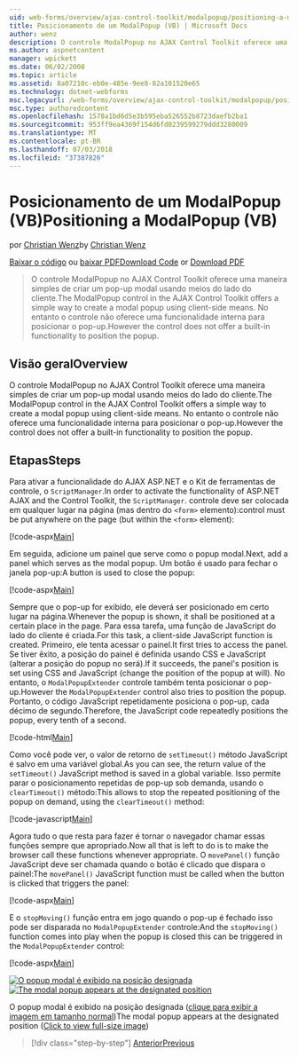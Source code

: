 ```yaml
---
uid: web-forms/overview/ajax-control-toolkit/modalpopup/positioning-a-modalpopup-vb
title: Posicionamento de um ModalPopup (VB) | Microsoft Docs
author: wenz
description: O controle ModalPopup no AJAX Control Toolkit oferece uma maneira simples de criar um pop-up modal usando meios do lado do cliente. No entanto o controle não tem um...
ms.author: aspnetcontent
manager: wpickett
ms.date: 06/02/2008
ms.topic: article
ms.assetid: 8a07210c-eb0e-485e-9ee8-82a101520e65
ms.technology: dotnet-webforms
msc.legacyurl: /web-forms/overview/ajax-control-toolkit/modalpopup/positioning-a-modalpopup-vb
msc.type: authoredcontent
ms.openlocfilehash: 1578a1bd6d5e3b595eba526552b8723daefb2ba1
ms.sourcegitcommit: 953ff9ea4369f154d6fd0239599279ddd3280009
ms.translationtype: MT
ms.contentlocale: pt-BR
ms.lasthandoff: 07/03/2018
ms.locfileid: "37387826"
---
```

<a name="positioning-a-modalpopup-vb"></a><span data-ttu-id="6f641-104">Posicionamento de um ModalPopup (VB)</span><span class="sxs-lookup"><span data-stu-id="6f641-104">Positioning a ModalPopup (VB)</span></span>
====================
<span data-ttu-id="6f641-105">por [Christian Wenz](https://github.com/wenz)</span><span class="sxs-lookup"><span data-stu-id="6f641-105">by [Christian Wenz](https://github.com/wenz)</span></span>

<span data-ttu-id="6f641-106">[Baixar o código](http://download.microsoft.com/download/2/4/0/24052038-f942-4336-905b-b60ae56f0dd5/ModalPopup4.vb.zip) ou [baixar PDF](http://download.microsoft.com/download/b/6/a/b6ae89ee-df69-4c87-9bfb-ad1eb2b23373/modalpopup4VB.pdf)</span><span class="sxs-lookup"><span data-stu-id="6f641-106">[Download Code](http://download.microsoft.com/download/2/4/0/24052038-f942-4336-905b-b60ae56f0dd5/ModalPopup4.vb.zip) or [Download PDF](http://download.microsoft.com/download/b/6/a/b6ae89ee-df69-4c87-9bfb-ad1eb2b23373/modalpopup4VB.pdf)</span></span>

> <span data-ttu-id="6f641-107">O controle ModalPopup no AJAX Control Toolkit oferece uma maneira simples de criar um pop-up modal usando meios do lado do cliente.</span><span class="sxs-lookup"><span data-stu-id="6f641-107">The ModalPopup control in the AJAX Control Toolkit offers a simple way to create a modal popup using client-side means.</span></span> <span data-ttu-id="6f641-108">No entanto o controle não oferece uma funcionalidade interna para posicionar o pop-up.</span><span class="sxs-lookup"><span data-stu-id="6f641-108">However the control does not offer a built-in functionality to position the popup.</span></span>


## <a name="overview"></a><span data-ttu-id="6f641-109">Visão geral</span><span class="sxs-lookup"><span data-stu-id="6f641-109">Overview</span></span>

<span data-ttu-id="6f641-110">O controle ModalPopup no AJAX Control Toolkit oferece uma maneira simples de criar um pop-up modal usando meios do lado do cliente.</span><span class="sxs-lookup"><span data-stu-id="6f641-110">The ModalPopup control in the AJAX Control Toolkit offers a simple way to create a modal popup using client-side means.</span></span> <span data-ttu-id="6f641-111">No entanto o controle não oferece uma funcionalidade interna para posicionar o pop-up.</span><span class="sxs-lookup"><span data-stu-id="6f641-111">However the control does not offer a built-in functionality to position the popup.</span></span>

## <a name="steps"></a><span data-ttu-id="6f641-112">Etapas</span><span class="sxs-lookup"><span data-stu-id="6f641-112">Steps</span></span>

<span data-ttu-id="6f641-113">Para ativar a funcionalidade do AJAX ASP.NET e o Kit de ferramentas de controle, o `ScriptManager`.</span><span class="sxs-lookup"><span data-stu-id="6f641-113">In order to activate the functionality of ASP.NET AJAX and the Control Toolkit, the `ScriptManager`.</span></span> <span data-ttu-id="6f641-114">controle deve ser colocada em qualquer lugar na página (mas dentro do `<form>` elemento):</span><span class="sxs-lookup"><span data-stu-id="6f641-114">control must be put anywhere on the page (but within the `<form>` element):</span></span>

[!code-aspx[Main](positioning-a-modalpopup-vb/samples/sample1.aspx)]

<span data-ttu-id="6f641-115">Em seguida, adicione um painel que serve como o popup modal.</span><span class="sxs-lookup"><span data-stu-id="6f641-115">Next, add a panel which serves as the modal popup.</span></span> <span data-ttu-id="6f641-116">Um botão é usado para fechar o janela pop-up:</span><span class="sxs-lookup"><span data-stu-id="6f641-116">A button is used to close the popup:</span></span>

[!code-aspx[Main](positioning-a-modalpopup-vb/samples/sample2.aspx)]

<span data-ttu-id="6f641-117">Sempre que o pop-up for exibido, ele deverá ser posicionado em certo lugar na página.</span><span class="sxs-lookup"><span data-stu-id="6f641-117">Whenever the popup is shown, it shall be positioned at a certain place in the page.</span></span> <span data-ttu-id="6f641-118">Para essa tarefa, uma função de JavaScript do lado do cliente é criada.</span><span class="sxs-lookup"><span data-stu-id="6f641-118">For this task, a client-side JavaScript function is created.</span></span> <span data-ttu-id="6f641-119">Primeiro, ele tenta acessar o painel.</span><span class="sxs-lookup"><span data-stu-id="6f641-119">It first tries to access the panel.</span></span> <span data-ttu-id="6f641-120">Se tiver êxito, a posição do painel é definida usando CSS e JavaScript (alterar a posição do popup no será).</span><span class="sxs-lookup"><span data-stu-id="6f641-120">If it succeeds, the panel's position is set using CSS and JavaScript (change the position of the popup at will).</span></span> <span data-ttu-id="6f641-121">No entanto, o `ModalPopupExtender` controle também tenta posicionar o pop-up.</span><span class="sxs-lookup"><span data-stu-id="6f641-121">However the `ModalPopupExtender` control also tries to position the popup.</span></span> <span data-ttu-id="6f641-122">Portanto, o código JavaScript repetidamente posiciona o pop-up, cada décimo de segundo.</span><span class="sxs-lookup"><span data-stu-id="6f641-122">Therefore, the JavaScript code repeatedly positions the popup, every tenth of a second.</span></span>

[!code-html[Main](positioning-a-modalpopup-vb/samples/sample3.html)]

<span data-ttu-id="6f641-123">Como você pode ver, o valor de retorno de `setTimeout()` método JavaScript é salvo em uma variável global.</span><span class="sxs-lookup"><span data-stu-id="6f641-123">As you can see, the return value of the `setTimeout()` JavaScript method is saved in a global variable.</span></span> <span data-ttu-id="6f641-124">Isso permite parar o posicionamento repetidas de pop-up sob demanda, usando o `clearTimeout()` método:</span><span class="sxs-lookup"><span data-stu-id="6f641-124">This allows to stop the repeated positioning of the popup on demand, using the `clearTimeout()` method:</span></span>

[!code-javascript[Main](positioning-a-modalpopup-vb/samples/sample4.js)]

<span data-ttu-id="6f641-125">Agora tudo o que resta para fazer é tornar o navegador chamar essas funções sempre que apropriado.</span><span class="sxs-lookup"><span data-stu-id="6f641-125">Now all that is left to do is to make the browser call these functions whenever appropriate.</span></span> <span data-ttu-id="6f641-126">O `movePanel()` função JavaScript deve ser chamada quando o botão é clicado que dispara o painel:</span><span class="sxs-lookup"><span data-stu-id="6f641-126">The `movePanel()` JavaScript function must be called when the button is clicked that triggers the panel:</span></span>

[!code-aspx[Main](positioning-a-modalpopup-vb/samples/sample5.aspx)]

<span data-ttu-id="6f641-127">E o `stopMoving()` função entra em jogo quando o pop-up é fechado isso pode ser disparada no `ModalPopupExtender` controle:</span><span class="sxs-lookup"><span data-stu-id="6f641-127">And the `stopMoving()` function comes into play when the popup is closed this can be triggered in the `ModalPopupExtender` control:</span></span>

[!code-aspx[Main](positioning-a-modalpopup-vb/samples/sample6.aspx)]


<span data-ttu-id="6f641-128">[![O popup modal é exibido na posição designada](positioning-a-modalpopup-vb/_static/image2.png)](positioning-a-modalpopup-vb/_static/image1.png)</span><span class="sxs-lookup"><span data-stu-id="6f641-128">[![The modal popup appears at the designated position](positioning-a-modalpopup-vb/_static/image2.png)](positioning-a-modalpopup-vb/_static/image1.png)</span></span>

<span data-ttu-id="6f641-129">O popup modal é exibido na posição designada ([clique para exibir a imagem em tamanho normal](positioning-a-modalpopup-vb/_static/image3.png))</span><span class="sxs-lookup"><span data-stu-id="6f641-129">The modal popup appears at the designated position ([Click to view full-size image](positioning-a-modalpopup-vb/_static/image3.png))</span></span>

> [!div class="step-by-step"]
> [<span data-ttu-id="6f641-130">Anterior</span><span class="sxs-lookup"><span data-stu-id="6f641-130">Previous</span></span>](handling-postbacks-from-a-modalpopup-vb.md)
